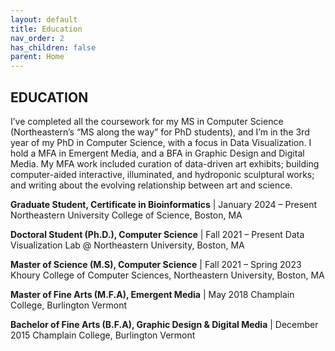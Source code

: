 ```yaml
---
layout: default
title: Education
nav_order: 2
has_children: false
parent: Home
---
```


## EDUCATION

I’ve completed all the coursework for my MS in Computer Science (Northeastern’s “MS along the way” for PhD students), and I’m in the 3rd year of my PhD in Computer Science, with a focus in Data Visualization. I hold a MFA in Emergent Media, and a BFA in Graphic Design and Digital Media. My MFA work included curation of data-driven art exhibits; building computer-aided interactive, illuminated, and hydroponic sculptural works; and writing about the evolving relationship between art and science.

**Graduate Student, Certificate in Bioinformatics**  | January 2024 – Present
Northeastern University College of Science, Boston, MA

**Doctoral Student (Ph.D.), Computer Science**  | Fall 2021 – Present
Data Visualization Lab @ Northeastern University, Boston, MA

**Master of Science (M.S), Computer Science**  | Fall 2021 – Spring 2023
Khoury College of Computer Sciences, Northeastern University, Boston, MA

**Master of Fine Arts (M.F.A), Emergent Media**  |  May 2018
Champlain College, Burlington Vermont

**Bachelor of Fine Arts (B.F.A), Graphic Design & Digital Media**  |  December 2015
Champlain College, Burlington Vermont
